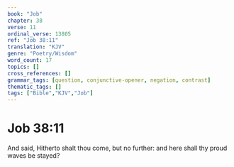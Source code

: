 ```yaml
---
book: "Job"
chapter: 38
verse: 11
ordinal_verse: 13805
ref: "Job 38:11"
translation: "KJV"
genre: "Poetry/Wisdom"
word_count: 17
topics: []
cross_references: []
grammar_tags: [question, conjunctive-opener, negation, contrast]
thematic_tags: []
tags: ["Bible","KJV","Job"]
---
```


# Job 38:11

And said, Hitherto shalt thou come, but no further: and here shall thy proud waves be stayed?
